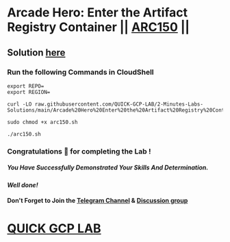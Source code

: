 # Arcade Hero: Enter the Artifact Registry Container || [ARC150](https://www.cloudskillsboost.google/focuses/89728?parent=catalog) ||

## Solution [here](https://youtu.be/rm-CVINFs7E)

### Run the following Commands in CloudShell

```
export REPO=
export REGION=
```
```
curl -LO raw.githubusercontent.com/QUICK-GCP-LAB/2-Minutes-Labs-Solutions/main/Arcade%20Hero%20Enter%20the%20Artifact%20Registry%20Container/arc150.sh

sudo chmod +x arc150.sh

./arc150.sh
```

### Congratulations 🎉 for completing the Lab !

##### *You Have Successfully Demonstrated Your Skills And Determination.*

#### *Well done!*

#### Don't Forget to Join the [Telegram Channel](https://t.me/quickgcplab) & [Discussion group](https://t.me/quickgcplabchats)

# [QUICK GCP LAB](https://www.youtube.com/@quickgcplab)
